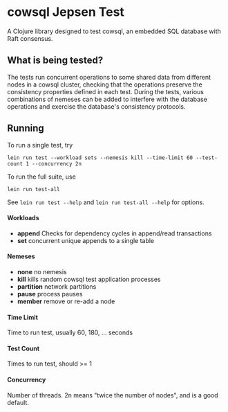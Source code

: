 # cowsql Jepsen Test

A Clojure library designed to test cowsql, an embedded SQL database with Raft
consensus.

## What is being tested?

The tests run concurrent operations to some shared data from different nodes in
a cowsql cluster, checking that the operations preserve the consistency
properties defined in each test.  During the tests, various combinations of
nemeses can be added to interfere with the database operations and exercise the
database's consistency protocols.

## Running

To run a single test, try

```
lein run test --workload sets --nemesis kill --time-limit 60 --test-count 1 --concurrency 2n
```

To run the full suite, use

```
lein run test-all
```

See `lein run test --help` and `lein run test-all --help` for options.

#### Workloads

+ **append** Checks for dependency cycles in append/read transactions
+ **set** concurrent unique appends to a single table

#### Nemeses

+ **none** no nemesis
+ **kill** kills random cowsql test application processes
+ **partition** network partitions
+ **pause** process pauses
+ **member** remove or re-add a node

#### Time Limit

Time to run test, usually 60, 180, ... seconds

#### Test Count

Times to run test, should >= 1

#### Concurrency

Number of threads. 2n means "twice the number of nodes", and is a good default.

